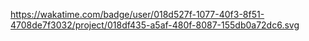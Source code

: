 https://wakatime.com/badge/user/018d527f-1077-40f3-8f51-4708de7f3032/project/018df435-a5af-480f-8087-155db0a72dc6.svg
